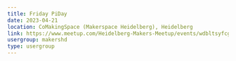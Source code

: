 ```yaml
---
title: Friday PiDay
date: 2023-04-21
location: CoMakingSpace (Makerspace Heidelberg), Heidelberg
link: https://www.meetup.com/Heidelberg-Makers-Meetup/events/wdbltsyfcgbcc/
usergroup: makershd
type: usergroup
---
```

